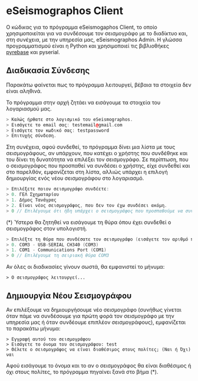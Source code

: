 # eSeismographos Client

Ο κώδικας για το πρόγραμμα eSeismogaphos Client, το οποίο χρησιμοποιείται για να συνδέσουμε τον σεισμογράφο με το διαδίκτυο και, στη συνέχεια, με την υπηρεσία μας, eSeismographos Admin. Η γλώσσα προγραμματισμού είναι η Python και χρησιμοποιεί τις βιβλιοθήκες [pyrebase](https://github.com/thisbejim/Pyrebase) και pyserial.

## Διαδικασία Σύνδεσης
Παρακάτω φαίνεται πως το πρόγραμμα λειτουργεί, βέβαια τα στοιχεία δεν είναι αληθινά. 

Το πρόγραμμα στην αρχή ζητάει να εισάγουμε τα στοιχεία του λογαριασμού μας.

```c++
> Καλώς ήρθατε στο λογισμικό του eSeismographos.
> Εισάγετε το email σας: testemail@gmail.com
> Εισάγετε τον κωδικό σας: testpassword
> Επιτυχής σύνδεση.
```

Στη συνέχεια, αφού συνδεθεί, το πρόγραμμα δίνει μια λίστα με τους σεισμογράφους, αν υπάρχουν, που κατέχει ο χρήστης που συνδέθηκε και του δίνει τη δυνατότητα να επιλέξει τον σεισμογράφο. Σε περίπτωση, που ο σεισμογράφος που προσπαθεί να συνδέσει ο χρήστης, είχε συνδεθεί και στο παρελθόν, εμφανίζεται στη λίστα, αλλιώς υπάρχει η επιλογή δημιουργίας ενός νέου σεισμογράφου στο λογαριασμό.

```c++
> Επιλέξετε ποιον σεισμογράφο συνδέετε:
> 0. ΓΕΛ Σχηματαρίου
> 1. Δήμος Τανάγρας
> 2. Είναι νέος σεισμογράφος, που δεν τον έχω συνδέσει ακόμη.
> 0 // Επιλέγουμε ότι ήδη υπάρχει ο σεισμογράφος που προσπαθούμε να συνδέσουμε
```

(*) Ύστερα θα ζητηθεί να εισάγουμε τη θύρα όπου έχει συνδεθεί ο σεισμογράφος στον υπολογιστή.

```c++
> Επιλέξτε τη θύρα που συνδέσατε τον σεισμογράφο (εισάγετε τον αριθμό που βλέπετε στη αρχή):
> 0. COM3 - USB-SERIAL CH340 (COM3)
> 1. COM1 - Communications Port (COM1)
> 0 // Επιλέγουμε τη σειριακή θύρα COM3
```

Αν όλες οι διαδικασίες γίνουν σωστά, θα εμφανιστεί το μήνυμα:
```
> Ο σεισμογράφος λειτουργεί...
```

## Δημιουργία Νέου Σεισμογράφου
Αν επιλέξουμε να δημιουργήσουμε νέο σεισμογράφο (συνήθως γίνεται όταν πάμε να συνδέσουμε για πρώτη φορά τον σεισμογράφο με την υπηρεσία μας ή όταν συνδέουμε επιπλέον σεισμογράφους), εμφανίζεται το παρακάτω μήνυμα:

```
> Εγγραφή αυτού του σεισμογράφου
> Εισάγετε το όνομα του σεισμογράφου: test
> Θέλετε ο σεισμογράφος να είναι διαθέσιμος στους πολίτες; (Ναι ή Όχι) ναι
```
Αφού εισάγουμε το όνομα και το αν ο σεισμογράφος θα είναι διαθέσιμος ή όχι στους πολίτες, το πρόγραμμα πηγαίνει ξανά στο βήμα (*).
